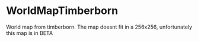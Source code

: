 # WorldMapTimberborn
World map from timberborn. The map doesnt fit in a 256x256, unfortunately this map is in BETA
